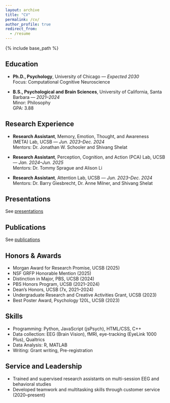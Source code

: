```yaml
---
layout: archive
title: "CV"
permalink: /cv/
author_profile: true
redirect_from:
  - /resume
---
```


{% include base_path %}

## Education

* **Ph.D., Psychology**, University of Chicago — *Expected 2030*  
  Focus: Computational Cognitive Neuroscience

* **B.S., Psychological and Brain Sciences**, University of California, Santa Barbara — *2021–2024*  
  Minor: Philosophy  
  GPA: 3.88  

## Research Experience

* **Research Assistant**, Memory, Emotion, Thought, and Awareness (META) Lab, UCSB — *Jun. 2023–Dec. 2024*  
  Mentors: Dr. Jonathan W. Schooler and Shivang Shelat

* **Research Assistant**, Perception, Cognition, and Action (PCA) Lab, UCSB — *Jan. 2024–Jun. 2025*  
  Mentors: Dr. Tommy Sprague and Alison Li

* **Research Assistant**, Attention Lab, UCSB — *Jun. 2023–Dec. 2024*  
  Mentors: Dr. Barry Giesbrecht, Dr. Anne Milner, and Shivang Shelat

## Presentations

See [presentations]([/presentations/)

## Publications

See [publications](/publications/)

## Honors & Awards

* Morgan Award for Research Promise, UCSB (2025)  
* NSF GRFP Honorable Mention (2025)  
* Distinction in Major, PBS, UCSB (2024)  
* PBS Honors Program, UCSB (2021–2024)  
* Dean’s Honors, UCSB (7x, 2021–2024)  
* Undergraduate Research and Creative Activities Grant, UCSB (2023)  
* Best Poster Award, Psychology 120L, UCSB (2023)

## Skills

* Programming: Python, JavaScript (jsPsych), HTML/CSS, C++
* Data collection: EEG (Brain Vision), fMRI, eye-tracking (EyeLink 1000 Plus), Qualtrics
* Data Analysis: R, MATLAB
* Writing: Grant writing, Pre-registration

## Service and Leadership

* Trained and supervised research assistants on multi-session EEG and behavioral studies  
* Developed teamwork and multitasking skills through customer service (2020–present)
